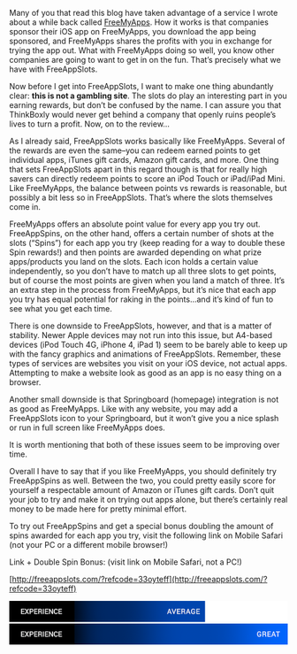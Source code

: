 <!--t FreeAppSlots – Turning Taps into Cash…again! t-->
<!--tag 2012,archive,mobile,reviews,thinkboxly tag-->
<!--image /content/images/freeappslots-turning-taps-into-cash-again/maxresdefault1-1024x576.jpg image-->
  
Many of you that read this blog have taken advantage of a service I wrote about a while back called [FreeMyApps](https://lucasc.me/post/freemyapps-turn-taps-into-cash). How it works is that companies sponsor their iOS app on FreeMyApps, you download the app being sponsored, and FreeMyApps shares the profits with you in exchange for trying the app out. What with FreeMyApps doing so well, you know other companies are going to want to get in on the fun. That’s precisely what we have with FreeAppSlots.  
  
Now before I get into FreeAppSlots, I want to make one thing abundantly clear: **this is not a gambling site**. The slots do play an interesting part in you earning rewards, but don’t be confused by the name. I can assure you that ThinkBoxly would never get behind a company that openly ruins people’s lives to turn a profit. Now, on to the review…  
  
As I already said, FreeAppSlots works basically like FreeMyApps. Several of the rewards are even the same–you can redeem earned points to get individual apps, iTunes gift cards, Amazon gift cards, and more. One thing that sets FreeAppSlots apart in this regard though is that for really high savers can directly redeem points to score an iPod Touch or iPad/iPad Mini. Like FreeMyApps, the balance between points vs rewards is reasonable, but possibly a bit less so in FreeAppSlots. That’s where the slots themselves come in.  
  
FreeMyApps offers an absolute point value for every app you try out. FreeAppSpins, on the other hand, offers a certain number of shots at the slots (“Spins”) for each app you try (keep reading for a way to double these Spin rewards!) and then points are awarded depending on what prize apps/products you land on the slots. Each icon holds a certain value independently, so you don’t have to match up all three slots to get points, but of course the most points are given when you land a match of three. It’s an extra step in the process from FreeMyApps, but it’s nice that each app you try has equal potential for raking in the points…and it’s kind of fun to see what you get each time.  
  
There is one downside to FreeAppSlots, however, and that is a matter of stability. Newer Apple devices may not run into this issue, but A4-based devices (iPod Touch 4G, iPhone 4, iPad 1) seem to be barely able to keep up with the fancy graphics and animations of FreeAppSlots. Remember, these types of services are websites you visit on your iOS device, not actual apps. Attempting to make a website look as good as an app is no easy thing on a browser.  
  
Another small downside is that Springboard (homepage) integration is not as good as FreeMyApps. Like with any website, you may add a FreeAppSlots icon to your Springboard, but it won’t give you a nice splash or run in full screen like FreeMyApps does.  
  
It is worth mentioning that both of these issues seem to be improving over time.  
  
Overall I have to say that if you like FreeMyApps, you should definitely try FreeAppSpins as well. Between the two, you could pretty easily score for yourself a respectable amount of Amazon or iTunes gift cards. Don’t quit your job to try and make it on trying out apps alone, but there’s certainly real money to be made here for pretty minimal effort.  
  
To try out FreeAppSpins and get a special bonus doubling the amount of spins awarded for each app you try, visit the following link on Mobile Safari (not your PC or a different mobile browser!)  
  
Link + Double Spin Bonus: (visit link on Mobile Safari, not a PC!)  
  
[http://freeappslots.com/?refcode=33oyteff](http://freeappslots.com/?refcode=33oyteff)  
  
![](/content/images/freeappslots-turning-taps-into-cash-again/scorebar-x-average.png)  
![](/content/images/freeappslots-turning-taps-into-cash-again/scorebar-x-great.png)
